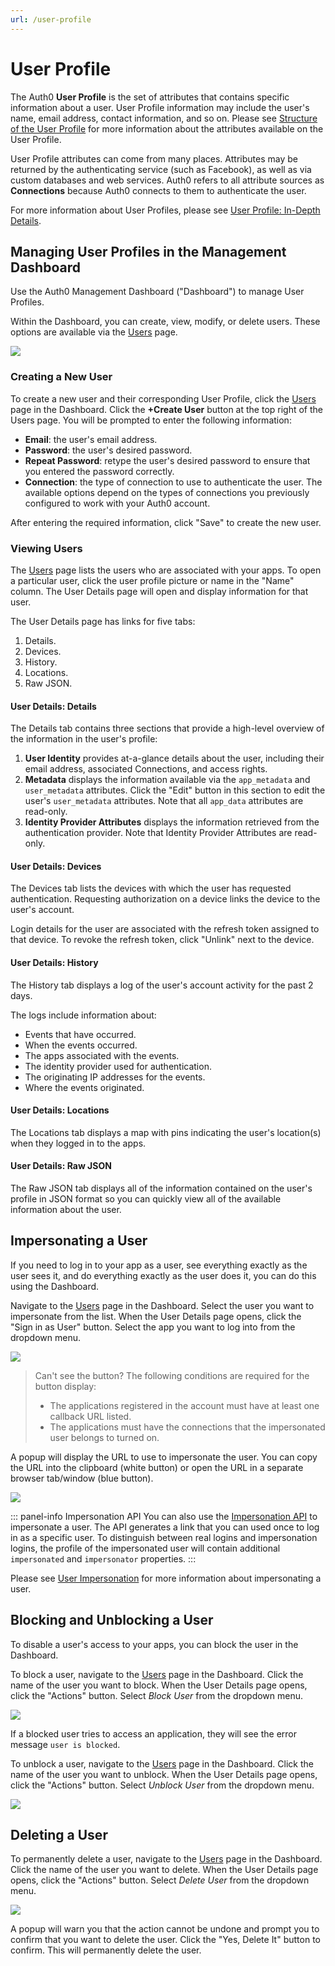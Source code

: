 ```yaml
---
url: /user-profile
---
```


# User Profile

The Auth0 **User Profile** is the set of attributes that contains specific information about a user. User Profile information may include the user's name, email address, contact information, and so on. Please see [Structure of the User Profile](/user-profile/user-profile-structure) for more information about the attributes available on the User Profile.

User Profile attributes can come from many places. Attributes may be returned by the authenticating service (such as Facebook), as well as via custom databases and web services. Auth0 refers to all attribute sources as **Connections** because Auth0 connects to them to authenticate the user.

For more information about User Profiles, please see [User Profile: In-Depth Details](/user-profile/user-profile-details).

## Managing User Profiles in the Management Dashboard

Use the Auth0 Management Dashboard ("Dashboard") to manage User Profiles.

Within the Dashboard, you can create, view, modify, or delete users. These options are available via the [Users](${uiURL}/#/users) page.

![](/media/articles/user-profile/user-profile-dashboard.png)

### Creating a New User

To create a new user and their corresponding User Profile, click the [Users](${uiURL}/#/users) page in the Dashboard. Click the **+Create User** button at the top right of the Users page. You will be prompted to enter the following information:

* **Email**: the user's email address.
* **Password**: the user's desired password.
* **Repeat Password**: retype the user's desired password to ensure that you entered the password correctly.
* **Connection**: the type of connection to use to authenticate the user. The available options depend on the types of connections you previously configured to work with your Auth0 account.

After entering the required information, click "Save" to create the new user.

### Viewing Users

The [Users](${uiURL}/#/users) page lists the users who are associated with your apps. To open a particular user, click the user profile picture or name in the "Name" column. The User Details page will open and display information for that user.

The User Details page has links for five tabs:

1. Details.
2. Devices.
3. History.
4. Locations.
5. Raw JSON.

#### User Details: Details

The Details tab contains three sections that provide a high-level overview of the information in the user's profile: 

1. **User Identity** provides at-a-glance details about the user, including their email address, associated Connections, and access rights.
2. **Metadata** displays the information available via the `app_metadata` and `user_metadata` attributes. Click the "Edit" button in this section to edit the user's `user_metadata` attributes. Note that all `app_data` attributes are read-only.
3. **Identity Provider Attributes** displays the information retrieved from the authentication provider. Note that Identity Provider Attributes are read-only.

#### User Details: Devices

The Devices tab lists the devices with which the user has requested authentication. Requesting authorization on a device links the device to the user's account.

Login details for the user are associated with the refresh token assigned to that device. To revoke the refresh token, click "Unlink" next to the device.

#### User Details: History

The History tab displays a log of the user's account activity for the past 2 days.

The logs include information about:

* Events that have occurred.
* When the events occurred.
* The apps associated with the events.
* The identity provider used for authentication.
* The originating IP addresses for the events.
* Where the events originated.

#### User Details: Locations

The Locations tab displays a map with pins indicating the user's location(s) when they logged in to the apps.

#### User Details: Raw JSON

The Raw JSON tab displays all of the information contained on the user's profile in JSON format so you can quickly view all of the available information about the user.

## Impersonating a User

If you need to log in to your app as a user, see everything exactly as the user sees it, and do everything exactly as the user does it, you can do this using the Dashboard. 

Navigate to the [Users](${uiURL}/#/users) page in the Dashboard. Select the user you want to impersonate from the list. When the User Details page opens, click the "Sign in as User" button. Select the app you want to log into from the dropdown menu.

![](/media/articles/user-profile/signin-as-user-01.png)

> Can't see the button? The following conditions are required for the button display:
> - The applications registered in the account must have at least one callback URL listed.
> - The applications must have the connections that the impersonated user belongs to turned on.

A popup will display the URL to use to impersonate the user. You can copy the URL into the clipboard (white button) or open the URL in a separate browser tab/window (blue button).

![](/media/articles/user-profile/signin-as-user-02.png)

::: panel-info Impersonation API
You can also use the [Impersonation API](/api/authentication#!#post--users--user_id--impersonate) to impersonate a user. The API generates a link that you can used once to log in as a specific user. To distinguish between real logins and impersonation logins, the profile of the impersonated user will contain additional `impersonated` and `impersonator` properties.
:::

Please see [User Impersonation](/user-profile/user-impersonation) for more information about impersonating a user.

## Blocking and Unblocking a User

To disable a user's access to your apps, you can block the user in the Dashboard. 

To block a user, navigate to the [Users](${uiURL}/#/users) page in the Dashboard. Click the name of the user you want to block. When the User Details page opens, click the "Actions" button. Select _Block User_ from the dropdown menu.

![](/media/articles/user-profile/block-user.png)

If a blocked user tries to access an application, they will see the error message `user is blocked`. 

To unblock a user, navigate to the [Users](${uiURL}/#/users) page in the Dashboard. Click the name of the user you want to unblock. When the User Details page opens, click the "Actions" button. Select _Unblock User_ from the dropdown menu.

![](/media/articles/user-profile/unblock-user.png)

## Deleting a User

To permanently delete a user, navigate to the [Users](${uiURL}/#/users) page in the Dashboard. Click the name of the user you want to delete. When the User Details page opens, click the "Actions" button. Select _Delete User_ from the dropdown menu.

![](/media/articles/user-profile/delete-user.png)

A popup will warn you that the action cannot be undone and prompt you to confirm that you want to delete the user. Click the "Yes, Delete It" button to confirm. This will permanently delete the user.
